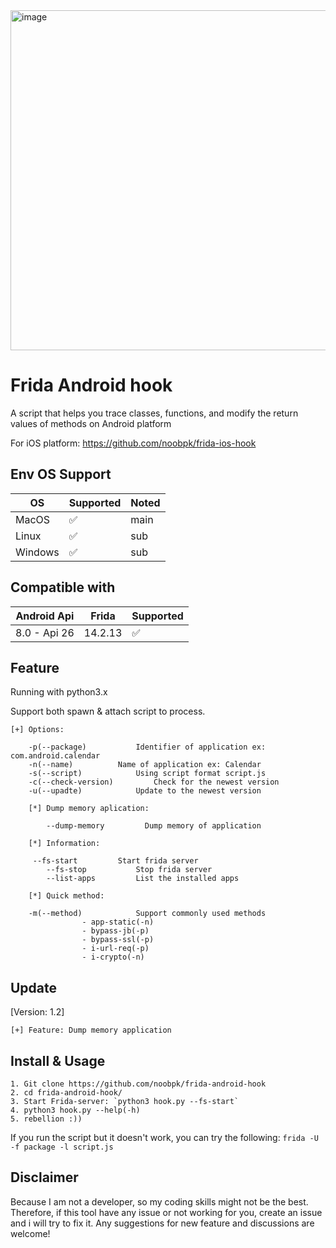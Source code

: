 <img width="544" alt="image" src="https://user-images.githubusercontent.com/31820707/108661418-60d4b500-74fe-11eb-81ed-c164df9ef4a5.png">

# Frida Android hook
A script that helps you trace classes, functions, and modify the return values of methods on Android platform

For iOS platform: https://github.com/noobpk/frida-ios-hook

## Env OS Support
| OS      | Supported          | Noted   |
| ------- | ------------------ | ------- |
| MacOS   | :white_check_mark: | main	 |
| Linux   | :white_check_mark: | sub  	 |
| Windows | :white_check_mark: | sub	 |

## Compatible with
| Android Api |   Frida  | Supported         |
| ----------- | -------- | ----------------- |
|  8.0 - Api 26 | 14.2.13  | :white_check_mark:|

## Feature

Running with python3.x

Support both spawn & attach script to process.

```
[+] Options:

	-p(--package)			Identifier of application ex: com.android.calendar
	-n(--name) 			Name of application ex: Calendar
	-s(--script) 			Using script format script.js
	-c(--check-version) 		Check for the newest version
	-u(--upadte) 			Update to the newest version
	
	[*] Dump memory aplication:
	
    	--dump-memory         Dump memory of application

	[*] Information:

	 --fs-start         Start frida server
    	--fs-stop           Stop frida server
    	--list-apps         List the installed apps

	[*] Quick method:

	-m(--method)			Support commonly used methods
				- app-static(-n)
				- bypass-jb(-p)
				- bypass-ssl(-p)
				- i-url-req(-p)
				- i-crypto(-n)
```

## Update

[Version: 1.2]

	[+] Feature: Dump memory application

## Install & Usage

```
1. Git clone https://github.com/noobpk/frida-android-hook
2. cd frida-android-hook/
3. Start Frida-server: `python3 hook.py --fs-start`
4. python3 hook.py --help(-h)
5. rebellion :))

```

If you run the script but it doesn't work, you can try the following:
```frida -U -f package -l script.js```

## Disclaimer
Because I am not a developer, so my coding skills might not be the best. Therefore, if this tool have any issue or not working for you, create an issue and i will try to fix it.
Any suggestions for new feature and discussions are welcome!


